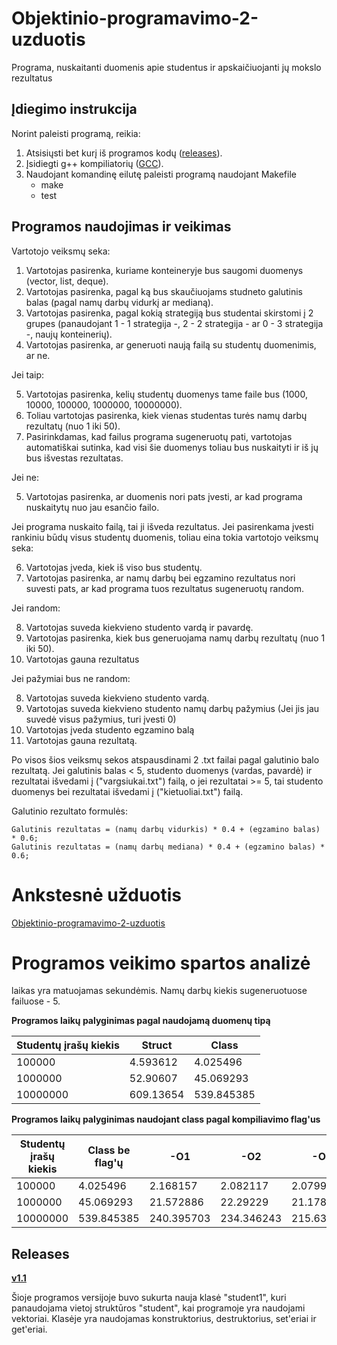 # Objektinio-programavimo-2-uzduotis

Programa, nuskaitanti duomenis apie studentus ir apskaičiuojanti jų mokslo rezultatus


## Įdiegimo instrukcija

Norint paleisti programą, reikia:
1) Atsisiųsti bet kurį iš programos kodų ([releases](https://github.com/gertruda1/Objektinio-programavimo-2-uzduotis/releases)).
2) Įsidiegti g++ kompiliatorių ([GCC](https://gcc.gnu.org/)).
3) Naudojant komandinę eilutę paleisti programą naudojant Makefile
    * make
    * test

## Programos naudojimas ir veikimas

Vartotojo veiksmų seka:

1) Vartotojas pasirenka, kuriame konteineryje bus saugomi duomenys (vector, list, deque).
2) Vartotojas pasirenka, pagal ką bus skaučiuojams studneto galutinis balas (pagal namų darbų vidurkį ar medianą).
3) Vartotojas pasirenka, pagal kokią strategiją bus studentai skirstomi į 2 grupes (panaudojant 1 - 1 strategija -, 2  - 2 strategija - ar 0 - 3 strategija -, naujų konteinerių).
4) Vartotojas pasirenka, ar generuoti naują failą su studentų duomenimis, ar ne.

Jei taip:

  5) Vartotojas pasirenka, kelių studentų duomenys tame faile bus (1000, 10000, 100000, 1000000, 10000000).
  6) Toliau vartotojas pasirenka, kiek vienas studentas turės namų darbų rezultatų (nuo 1 iki 50).
  7) Pasirinkdamas, kad failus programa sugeneruotų pati, vartotojas automatiškai sutinka, kad visi šie duomenys toliau bus nuskaityti ir  iš jų bus išvestas rezultatas.

Jei ne:

  5) Vartotojas pasirenka, ar duomenis nori pats įvesti, ar kad programa nuskaitytų nuo jau esančio failo.

  Jei programa nuskaito failą, tai ji išveda rezultatus. Jei pasirenkama įvesti rankiniu būdų visus studentų duomenis, toliau eina tokia vartotojo veiksmų seka:

  6) Vartotojas įveda, kiek iš viso bus studentų.
  7) Vartotojas pasirenka, ar namų darbų bei egzamino rezultatus nori suvesti pats, ar kad programa tuos rezultatus sugeneruotų random.

 Jei random:

 8) Vartotojas suveda kiekvieno studento vardą ir pavardę.
 9) Vartotojas pasirenka, kiek bus generuojama namų darbų rezultatų (nuo 1 iki 50).
 10) Vartotojas gauna rezultatus

 Jei pažymiai bus ne random:

 8) Vartotojas suveda kiekvieno studento vardą.
 9) Vartotojas suveda kiekvieno studento namų darbų pažymius (Jei jis jau suvedė visus pažymius, turi įvesti 0)
 10) Vartotojas įveda studento egzamino balą
 11) Vartotojas gauna rezultatą.


 Po visos šios veiksmų sekos atspausdinami 2 .txt failai pagal galutinio balo rezultatą. Jei galutinis balas < 5, studento duomenys (vardas, pavardė) ir rezultatai išvedami į ("vargsiukai.txt") failą, o jei rezultatai >= 5, tai studento duomenys bei rezultatai išvedami į ("kietuoliai.txt") failą.

 Galutinio rezultato formulės:

    Galutinis rezultatas = (namų darbų vidurkis) * 0.4 + (egzamino balas) * 0.6;
    Galutinis rezultatas = (namų darbų mediana) * 0.4 + (egzamino balas) * 0.6;

# Ankstesnė užduotis

[Objektinio-programavimo-2-uzduotis](https://github.com/gertruda1/Objektinio-programavimo-2-uzduotis)

 
# Programos veikimo spartos analizė

laikas yra matuojamas sekundėmis. Namų darbų kiekis sugeneruotuose failuose - 5.

**Programos laikų palyginimas pagal naudojamą duomenų tipą**

 | Studentų įrašų kiekis | Struct | Class |
 | ---------------------- | ------- | ------ |
 | 100000 | 4.593612 | 4.025496 | 
 | 1000000 | 52.90607 | 45.069293 | 
 | 10000000 | 609.13654 | 539.845385 |

**Programos laikų palyginimas naudojant class pagal kompiliavimo flag'us**

 | Studentų įrašų kiekis | Class be flag'ų | -O1 | -O2 | -O3 |
 | ---------------------- | ------- | ------ | ---- | ------ |
 | 100000 | 4.025496 | 2.168157 | 2.082117 | 2.079964 |
 | 1000000 | 45.069293 | 21.572886 | 22.29229 | 21.178044 |
 | 10000000 | 539.845385 | 240.395703 | 234.346243 | 215.633292 |

 ## Releases

 [**v1.1**](https://github.com/gertruda1/OP-3-uzd/releases/tag/v1.1)
 
 Šioje programos versijoje buvo sukurta nauja klasė "student1", kuri panaudojama vietoj struktūros "student", kai programoje yra naudojami vektoriai. Klasėje yra naudojamas konstruktorius, destruktorius, set'eriai ir get'eriai.
